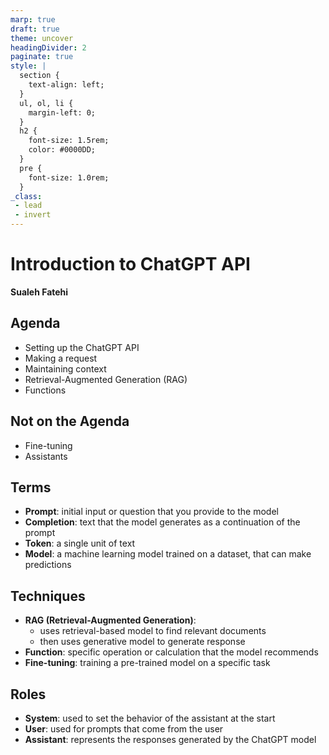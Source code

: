 ```yaml
---
marp: true
draft: true
theme: uncover
headingDivider: 2
paginate: true
style: |
  section {
    text-align: left;
  }
  ul, ol, li {
    margin-left: 0;
  }
  h2 {
    font-size: 1.5rem;
    color: #0000DD;
  }
  pre {
    font-size: 1.0rem;
  }
_class:
 - lead
 - invert
---
```


# Introduction to ChatGPT API

**Sualeh Fatehi**

## Agenda

- Setting up the ChatGPT API
- Making a request
- Maintaining context
- Retrieval-Augmented Generation (RAG)
- Functions


## Not on the Agenda

- Fine-tuning
- Assistants


## Terms

- **Prompt**: initial input or question that you provide to the model
- **Completion**: text that the model generates as a continuation of the prompt
- **Token**: a single unit of text
- **Model**: a machine learning model trained on a dataset, that can make predictions


## Techniques

- **RAG (Retrieval-Augmented Generation)**: 
  - uses retrieval-based model to find relevant documents
  - then uses generative model to generate response 
- **Function**: specific operation or calculation that the model recommends
- **Fine-tuning**: training a pre-trained model on a specific task


## Roles

- **System**: used to set the behavior of the assistant at the start
- **User**: used for prompts that come from the user
- **Assistant**: represents the responses generated by the ChatGPT model


